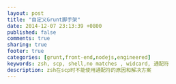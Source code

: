 ```yaml
---
layout: post
title: "自定义Grunt脚手架"
date: 2014-12-07 23:13:39 +0800
published: false
comments: true
sharing: true
footer: true
categories: [grunt,front-end,nodejs,engineered]
keywords: zsh, scp, shell,no matches , widcard, 通配符
description: zsh在scp时不能使用通配符的原因和解决方案
---
```

